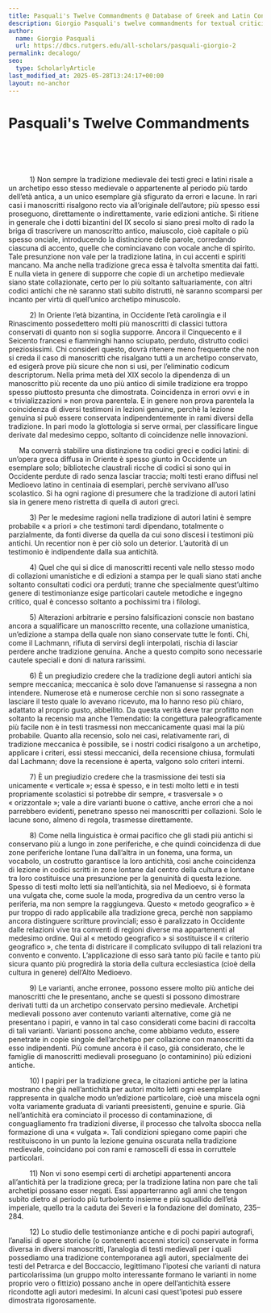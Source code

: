 ```yaml
---
title: Pasquali's Twelve Commandments @ Database of Greek and Latin Conjectural Emendations Attested in MSS
description: Giorgio Pasquali's twelve commandments for textual criticism
author:
  name: Giorgio Pasquali
  url: https://dbcs.rutgers.edu/all-scholars/pasquali-giorgio-2
permalink: decalogo/
seo:
  type: ScholarlyArticle
last_modified_at: 2025-05-28T13:24:17+00:00
layout: no-anchor
---
```

# Pasquali's Twelve Commandments

&nbsp;  
&nbsp;  
&nbsp;  
&nbsp;  
&emsp;&emsp;&emsp;1) Non sempre la tradizione medievale dei testi greci e latini risale a un archetipo esso stesso medievale o appartenente al periodo più tardo dell’età antica, a un unico esemplare già sfigurato da errori e lacune. In rari casi i manoscritti risalgono recto via all’originale dell’autore; più spesso essi proseguono, direttamente o indirettamente, varie edizioni antiche. Si ritiene in generale che i dotti bizantini del IX secolo si siano presi molto di rado la briga di trascrivere un manoscritto antico, maiuscolo, cioè capitale o più spesso onciale, introducendo la distinzione delle parole, corredando ciascuna di accento, quelle che cominciavano con vocale anche di spirito. Tale presunzione non vale per la tradizione latina, in cui accenti e spiriti mancano. Ma anche nella tradizione greca essa è talvolta smentita dai fatti. E nulla vieta in genere di supporre che copie di un archetipo medievale siano state collazionate, certo per lo più soltanto saltuariamente, con altri codici antichi che nè saranno stati subito distrutti, nè saranno scomparsi per incanto per virtù di quell’unico archetipo minuscolo.
      
&emsp;&emsp;&emsp;2) In Oriente l’età bizantina, in Occidente l’età carolingia e il Rinascimento possedettero molti più manoscritti di classici tuttora conservati di quanto non si soglia supporre. Ancora il Cinquecento e il Seicento francesi e fiamminghi hanno sciupato, perduto, distrutto codici preziosissimi. Chi consideri questo, dovrà ritenere meno frequente che non si creda il caso di manoscritti che risalgano tutti a un archetipo conservato, ed esigerà prove più sicure che non si usi, per l’eliminatio codicum descriptorum. Nella prima metà del XIX secolo la dipendenza di un manoscritto più recente da uno più antico di simile tradizione era troppo spesso piuttosto presunta che dimostrata. Coincidenza in errori ovvi e in «&nbsp;trivializzazioni&nbsp;» non prova parentela. E in genere non prova parentela la coincidenza di diversi testimoni in lezioni genuine, perchè la lezione genuina si può essere conservata indipendentemente in rami diversi della tradizione. In pari modo la glottologia si serve ormai, per classificare lingue derivate dal medesimo ceppo, soltanto di coincidenze nelle innovazioni.

&emsp;&ensp;Ma converrà stabilire una distinzione tra codici greci e codici latini: di un’opera greca diffusa in Oriente è spesso giunto in Occidente un esemplare solo; biblioteche claustrali ricche di codici si sono qui in Occidente perdute di rado senza lasciar traccia; molti testi erano diffusi nel Medioevo latino in centinaia di esemplari, perchè servivano all’uso scolastico. Si ha ogni ragione di presumere che la tradizione di autori latini sia in genere meno ristretta di quella di autori greci.
      
&emsp;&emsp;&emsp;3) Per le medesime ragioni nella tradizione di autori latini è sempre probabile «&nbsp;a priori&nbsp;» che testimoni tardi dipendano, totalmente o parzialmente, da fonti diverse da quella da cui sono discesi i testimoni più antichi. Un recentior non è per ciò solo un deterior. L’autorità di un testimonio è indipendente dalla sua antichità.
      
&emsp;&emsp;&emsp;4) Quel che qui si dice di manoscritti recenti vale nello stesso modo di collazioni umanistiche e di edizioni a stampa per le quali siano stati anche soltanto consultati codici ora perduti; tranne che specialmente quest’ultimo genere di testimonianze esige particolari cautele metodiche e ingegno critico, qual è concesso soltanto a pochissimi tra i filologi.
      
&emsp;&emsp;&emsp;5) Alterazioni arbitrarie e persino falsificazioni conscie non bastano ancora a squalificare un manoscritto recente, una collazione umanistica, un’edizione a stampa della quale non siano conservate tutte le fonti. Chi, come il Lachmann, rifiuta di servirsi degli interpolati, rischia di lasciar perdere anche tradizione genuina. Anche a questo compito sono necessarie cautele speciali e doni di natura rarissimi.
      
&emsp;&emsp;&emsp;6) È un pregiudizio credere che la tradizione degli autori antichi sia sempre meccanica; meccanica è solo dove l’amanuense si rassegna a non intendere. Numerose età e numerose cerchie non si sono rassegnate a lasciare il testo quale lo avevano ricevuto, ma lo hanno reso più chiaro, adattato al proprio gusto, abbellito. Da questa verità deve trar profitto non soltanto la recensio ma anche 1’emendatio: la congettura paleograficamente più facile non è in testi trasmessi non meccanicamente quasi mai la più probabile. Quanto alla recensio, solo nei casi, relativamente rari, di tradizione meccanica è possibile, se i nostri codici risalgono a un archetipo, applicare i criteri, essi stessi meccanici, della recensione chiusa, formulati dal Lachmann; dove la recensione è aperta, valgono solo criteri interni.
      
&emsp;&emsp;&emsp;7) È un pregiudizio credere che la trasmissione dei testi sia unicamente «&nbsp;verticale&nbsp;»; essa è spesso, e in testi molto letti e in testi propriamente scolastici si potrebbe dir sempre, «&nbsp;trasversale&nbsp;» o «&nbsp;orizzontale&nbsp;»; vale a dire varianti buone o cattive, anche errori che a noi parrebbero evidenti, penetrano spesso nei manoscritti per collazioni. Solo le lacune sono, almeno di regola, trasmesse direttamente.
      
&emsp;&emsp;&emsp;8) Come nella linguistica è ormai pacifico che gli stadi più antichi si conservano più a lungo in zone periferiche, e che quindi coincidenza di due zone periferiche lontane l’una dall’altra in un fonema, una forma, un vocabolo, un costrutto garantisce la loro antichità, così anche coincidenza di lezione in codici scritti in zone lontane dal centro della cultura e lontane tra loro costituisce una presunzione per la genuinità di questa lezione. Spesso di testi molto letti sia nell’antichità, sia nel Medioevo, si è formata una vulgata che, come suole la moda, progrediva da un centro verso la periferia, ma non sempre la raggiungeva. Questo «&nbsp;metodo geografico&nbsp;» è pur troppo di rado applicabile alla tradizione greca, perchè non sappiamo ancora distinguere scritture provinciali; esso è paralizzato in Occidente dalle relazioni vive tra conventi di regioni diverse ma appartenenti al medesimo ordine. Qui al «&nbsp;metodo geografico&nbsp;» si sostituisce il «&nbsp;criterio geografico&nbsp;», che tenta di districare il complicato sviluppo di tali relazioni tra convento e convento. L’applicazione di esso sarà tanto più facile e tanto più sicura quanto più progredirà la storia della cultura ecclesiastica (cioè della cultura in genere) dell’Alto Medioevo.
      
&emsp;&emsp;&emsp;9) Le varianti, anche erronee, possono essere molto più antiche dei manoscritti che le presentano, anche se questi si possono dimostrare derivati tutti da un archetipo conservato persino medievale. Archetipi medievali possono aver contenuto varianti alternative, come già ne presentano i papiri, e vanno in tal caso considerati come bacini di raccolta di tali varianti. Varianti possono anche, come abbiamo veduto, essere penetrate in copie singole dell’archetipo per collazione con manoscritti da esso indipendenti. Più comune ancora è il caso, già considerato, che le famiglie di manoscritti medievali proseguano (o contaminino) più edizioni antiche.
      
&emsp;&emsp;&emsp;10) I papiri per la tradizione greca, le citazioni antiche per la latina mostrano che già nell’antichità per autori molto letti ogni esemplare rappresenta in qualche modo un’edizione particolare, cioè una miscela ogni volta variamente graduata di varianti preesistenti, genuine e spurie. Già nell’antichità era cominciato il processo di contaminazione, di conguagliamento fra tradizioni diverse, il processo che talvolta sbocca nella formazione di una «&nbsp;vulgata&nbsp;». Tali condizioni spiegano come papiri che restituiscono in un punto la lezione genuina oscurata nella tradizione medievale, coincidano poi con rami e ramoscelli di essa in corruttele particolari.
      
&emsp;&emsp;&emsp;11) Non vi sono esempi certi di archetipi appartenenti ancora all’antichità per la tradizione greca; per la tradizione latina non pare che tali archetipi possano esser negati. Essi apparterranno agli anni che tengon subito dietro al periodo più turbolento insieme e più squallido dell’età imperiale, quello tra la caduta dei Severi e la fondazione del dominato, 235–284.
      
&emsp;&emsp;&emsp;12) Lo studio delle testimonianze antiche e di pochi papiri autografi, l’analisi di opere storiche (o contenenti accenni storici) conservate in forma diversa in diversi manoscritti, l’analogia di testi medievali per i quali possediamo una tradizione contemporanea agli autori, specialmente dei testi del Petrarca e del Boccaccio, legittimano l’ipotesi che varianti di natura particolarissima (un gruppo molto interessante formano le varianti in nome proprio vero o fittizio) possano anche in opere dell’antichità essere ricondotte agli autori medesimi. In alcuni casi quest’ipotesi può essere dimostrata rigorosamente.
